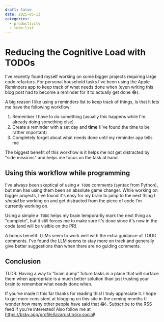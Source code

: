 ```yaml
---
draft: false
date: 2025-05-13
categories:
  - productivity
  - todo-list
---
```

# Reducing the Cognitive Load with TODOs

I've recently found myself working on some bigger projects requiring large code refactors. For personal household tasks I've been using the Apple Reminders app to keep track of what needs done when (even writing this blog post had to become a reminder for it to actually get done 😂). 

<!-- more -->

A big reason I like using a reminders list to keep track of things, is that it lets me have the following workflow:
1. Remember I have to do something (usually this happens while I'm already doing something else)
2. Create a reminder with a set day and **time** (I've found the time to be rather important)
3. Completely forget about what needs done until my reminder app tells me

The biggest benefit of this workflow is it helps me not get distracted by "side missions" and helps me focus on the task at hand. 

## Using this workflow while programming

I've always been skeptical of using `# TODO` comments (syntax from Python), but man has using them been an absolute game changer. While working on bigger projects, I've found it's easy for my brain to jump to the next thing I *should* be working on and get distracted from the piece of code I'm currently working on. 

Using a simple `# TODO` helps my brain temporarily mark the next thing as "complete", but it still forces me to make sure it's done since it's now in the code (and will be visible on the PR).

A bonus benefit: LLMs seem to work well with the extra guidance of TODO comments. I've found the LLM seems to stay more on track and generally give better suggestions than when there are no guiding comments. 

## Conclusion

TLDR: Having a way to "brain dump" future tasks in a place that will surface them when appropriate is a much better solution than just trusting your brain to remember what needs done when. 

If you've made it this far thanks for reading this! I truly appreciate it. I hope to get more consistent at blogging on this site in the coming months (I wonder how many other people have said that 😂). Subscribe to the RSS feed if you're interested! Also follow me at https://bsky.app/profile/lazarust.bsky.social!

